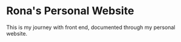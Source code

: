# Rona's Personal Website

This is my journey with front end, documented through my personal website.
